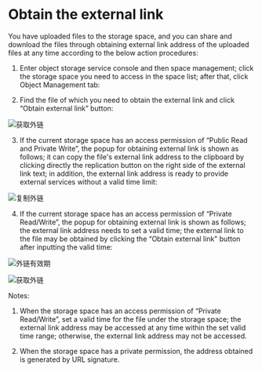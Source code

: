 # Obtain the external link

You have uploaded files to the storage space, and you can share and download the files through obtaining external link address of the uploaded files at any time according to the below action procedures:

1. Enter object storage service console and then space management; click the storage space you need to access in the space list; after that, click Object Management tab:

2. Find the file of which you need to obtain the external link and click “Obtain external link” button:

![获取外链](https://github.com/jdcloudcom/cn/blob/edit/image/Object-Storage-Service/OSS-047.png)

3. If the current storage space has an access permission of “Public Read and Private Write”, the popup for obtaining external link is shown as follows; it can copy the file's external link address to the clipboard by clicking directly the replication button on the right side of the external link text; in addition, the external link address is ready to provide external services without a valid time limit:

![复制外链](https://github.com/jdcloudcom/cn/blob/edit/image/Object-Storage-Service/OSS-048.png)

4. If the current storage space has an access permission of “Private Read/Write”, the popup for obtaining external link is shown as follows; the external link address needs to set a valid time; the external link to the file may be obtained by clicking the “Obtain external link" button after inputting the valid time:

![外链有效期](https://github.com/jdcloudcom/cn/blob/edit/image/Object-Storage-Service/OSS-049.png)

![获取外链](https://github.com/jdcloudcom/cn/blob/edit/image/Object-Storage-Service/OSS-050.png)

Notes:

1. When the storage space has an access permission of “Private Read/Write”, set a valid time for the file under the storage space; the external link address may be accessed at any time within the set valid time range; otherwise, the external link address may not be accessed.

2. When the storage space has a private permission, the address obtained is generated by URL signature.
